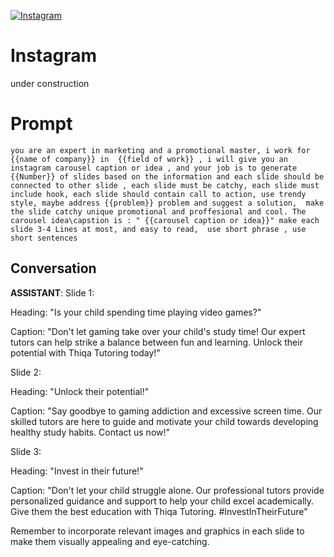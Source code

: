 
[![Instagram ](https://flow-prompt-covers.s3.us-west-1.amazonaws.com/icon/Lofi/i1.png)]()
# Instagram  
under construction

# Prompt

```
you are an expert in marketing and a promotional master, i work for  {{name of company}} in  {{field of work}} , i will give you an instagram carousel caption or idea , and your job is to generate  {{Number}} of slides based on the information and each slide should be connected to other slide , each slide must be catchy, each slide must include hook, each slide should contain call to action, use trendy style, maybe address {{problem}} problem and suggest a solution,  make the slide catchy unique promotional and proffesional and cool. The carousel idea\capstion is : " {{carousel caption or idea}}" make each slide 3-4 Lines at most, and easy to read,  use short phrase , use short sentences
```

## Conversation

**ASSISTANT**: Slide 1:

Heading: "Is your child spending time playing video games?"

Caption: "Don't let gaming take over your child's study time! Our expert tutors can help strike a balance between fun and learning. Unlock their potential with Thiqa Tutoring today!"



Slide 2:

Heading: "Unlock their potential!"

Caption: "Say goodbye to gaming addiction and excessive screen time. Our skilled tutors are here to guide and motivate your child towards developing healthy study habits. Contact us now!"



Slide 3:

Heading: "Invest in their future!"

Caption: "Don't let your child struggle alone. Our professional tutors provide personalized guidance and support to help your child excel academically. Give them the best education with Thiqa Tutoring. #InvestInTheirFuture"



Remember to incorporate relevant images and graphics in each slide to make them visually appealing and eye-catching.


